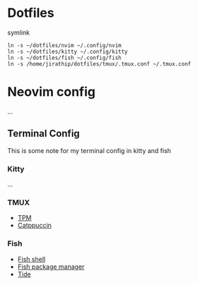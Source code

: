 # Dotfiles

symlink

```
ln -s ~/dotfiles/nvim ~/.config/nvim
ln -s ~/dotfiles/kitty ~/.config/kitty
ln -s ~/dotfiles/fish ~/.config/fish
ln -s /home/jirathip/dotfiles/tmux/.tmux.conf ~/.tmux.conf

```

# Neovim config

...

## Terminal Config

This is some note for my terminal config in kitty and fish

### Kitty

...

### TMUX

- [TPM](https://github.com/tmux-plugins/tpm)
- [Catppuccin](https://github.com/catppuccin/tmux)

### Fish

- [Fish shell](https://github.com/fish-shell/fish-shell)
- [Fish package manager](https://github.com/jorgebucaran/fisher)
- [Tide](https://github.com/IlanCosman/tide)
